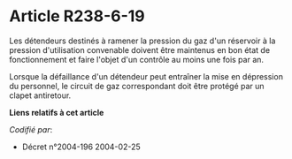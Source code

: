 # Article R238-6-19

Les détendeurs destinés à ramener la pression du gaz d'un réservoir à la pression d'utilisation convenable doivent être
maintenus en bon état de fonctionnement et faire l'objet d'un contrôle au moins une fois par an.

Lorsque la défaillance d'un détendeur peut entraîner la mise en dépression du personnel, le circuit de gaz correspondant doit
être protégé par un clapet antiretour.

**Liens relatifs à cet article**

_Codifié par_:

  - Décret n°2004-196 2004-02-25
